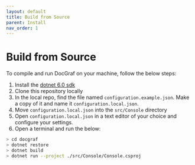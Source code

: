 ```yaml
---
layout: default
title: Build from Source
parent: Install
nav_order: 1
---
```


# Build from Source

To compile and run DocGraf on your machine, follow the below steps:

1. Install the [dotnet 6.0 sdk](https://dotnet.microsoft.com/download/dotnet/6.0)
1. Clone this repository locally
1. In the local repo, find the file named `configuration.example.json`. Make a copy of it and name it `configuration.local.json`.
1. Move `configuration.local.json` into the `src/Console` directory
1. Open `configuration.local.json` in a text editor of your choice and configure your settings.
1. Open a terminal and run the below:

```bash
> cd docgraf
> dotnet restore
> dotnet build
> dotnet run --project ./src/Console/Console.csproj
```